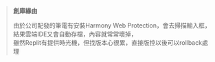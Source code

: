 >**創庫緣由**
>
>由於公司配發的筆電有安裝Harmony Web Protection，會去掃描輸入框，<br>
>結果雲端IDE又會自動存檔，內容就常常壞掉，<br>
>雖然Replit有提供時光機，但找版本心很累，直接版控以後可以rollback處理
